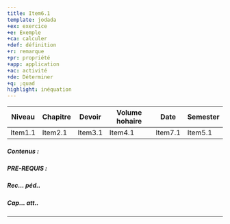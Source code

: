 ```yaml
---
title: Item6.1
template: jodada
+ex: exercice
+e: Exemple
+ca: calculer
+def: définition
+r: remarque
+pr: propriété
+app: application
+ac: activité
+de: Déterminer
+q: ;quad
highlight: inéquation
---
```


<div class="jodada">

| Niveau  | Chapitre | Devoir  | Volume hohaire | Date    | Semester |
| ------- | -------- | ------- | -------------- | ------- | -------- |
| Item1.1 | Item2.1  | Item3.1 | Item4.1        | Item7.1 | Item5.1  |

<div class="flex-container">

<div class="grid-item item1">

##### Contenus :

</div>

<div class="grid-item">

##### PRE-REQUIS :

</div>

<div class="grid-item">

##### Rec... péd..

</div>

<div class="grid-item ">

##### Cap... att..

</div>

</div>

<!-- ##### Niveau des PRE-REQUIS : ......... / 10 -->
<!---->
<!-- ##### Satisfaction : ......... / 10 -->
<!---->
<!-- ##### Notes : -->

</div>

---
